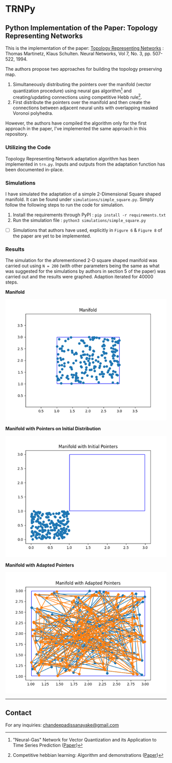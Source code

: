 # TRNPy
## Python Implementation of the Paper: Topology Representing Networks

This is the implementation of the paper: [Topology Representing Networks](https://www.sciencedirect.com/science/article/abs/pii/0893608094901090) : Thomas Martinetz, Klaus Schulten. Neural Networks, Vol 7, No. 3, pp. 507-522, 1994.

The authors propose two approaches for building the topology preserving map.
1. Simultaneously distributing the pointers over the manifold (vector quantization procedure) using neural gas algorithm[^1] and creating/updating connections using competitive Hebb rule[^2].
2. First distribute the pointers over the manifold and then create the connections between adjacent neural units with overlapping masked Voronoi polyhedra.

However, the authors have compiled the algorithm only for the first approach in the paper, I've implemented the same approach in this repository.

### Utilizing the Code

Topology Representing Network adaptation algorithm has been implemented in `trn.py`. Inputs and outputs from the adaptation function has been documented in-place.

### Simulations

I have simulated the adaptation of a simple 2-Dimensional Square shaped manifold. It can be found under `simulations/simple_square.py`. Simply follow the following steps to run the code for simulation.

1. Install the requirements through PyPI
: `pip install -r requirements.txt`
2. Run the simulation file
: `python3 simulations/simple_square.py`

- [ ] Simulations that authors have used, explicitly in `Figure 6` & `Figure 8` of the paper are yet to be implemented.

### Results

The simulation for the aforementioned 2-D square shaped manifold was carried out using `N = 200` (with other parameters being the same as what was suggested for the simulations by authors in section 5 of the paper) was carried out and the results were graphed.
Adaption iterated for 40000 steps.

**Manifold**

![Manifold](/.outputs/manifold.png)

**Manifold with Pointers on Initial Distribution**

![Manifold](/.outputs/manifold_prior.png)

**Manifold with Adapted Pointers**

![Manifold](/.outputs/manifold_after.png)

****

## Contact

For any inquiries: [chandeepadissanayake@gmail.com](mailto:chandeepadissanayake@gmail.com)

[^1]: "Neural-Gas" Network for Vector Quantization and its Application to Time Series Prediction ([Paper](https://www.ks.uiuc.edu/Publications/Papers/PDF/MART93B/MART93B.pdf))

[^2]: Competitive hebbian learning: Algorithm and demonstrations ([Paper](https://www.sciencedirect.com/science/article/abs/pii/S0893608005800243))
